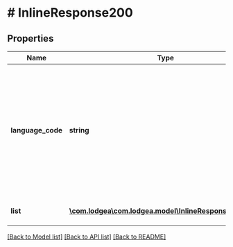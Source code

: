 # # InlineResponse200

## Properties

Name | Type | Description | Notes
------------ | ------------- | ------------- | -------------
**language_code** | **string** | The language code of the language in which the descriptive texts for each found location are returned.&lt;p&gt;Please note that beside the general restrictions listed below only languages configured during system setup for your respective tenant are allowed.&lt;/p&gt;&lt;p&gt;See also &lt;a href&#x3D;\&quot;#isolanguage-codes\&quot;&gt;in the appendix&lt;/a&gt;.&lt;/p&gt; |
**list** | [**\com.lodgea\com.lodgea.model\InlineResponse200List[]**](InlineResponse200List.md) | A list of available properties matching the given criteria. |

[[Back to Model list]](../../README.md#models) [[Back to API list]](../../README.md#endpoints) [[Back to README]](../../README.md)
